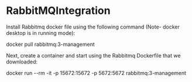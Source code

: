 # RabbitMQIntegration

Install Rabbitmq docker file using the following command (Note- docker desktop is in running mode):

docker pull rabbitmq:3-management

Next, create a container and start using the Rabbitmq Dockerfile that we downloaded:

docker run --rm -it -p 15672:15672 -p 5672:5672 rabbitmq:3-management
